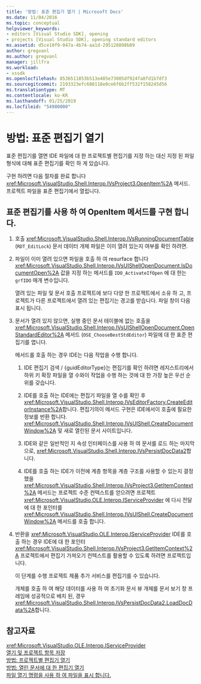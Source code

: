 ```yaml
---
title: '방법: 표준 편집기 열기 | Microsoft Docs'
ms.date: 11/04/2016
ms.topic: conceptual
helpviewer_keywords:
- editors [Visual Studio SDK], opening
- projects [Visual Studio SDK], opening standard editors
ms.assetid: d5ce10f9-047a-4b74-aa1d-295128898b89
author: gregvanl
ms.author: gregvanl
manager: jillfra
ms.workload:
- vssdk
ms.openlocfilehash: 8536511853b513e485e73005df924fa8fd1b7df3
ms.sourcegitcommit: 2193323efc608118e0ce6f6b2ff532f158245d56
ms.translationtype: MT
ms.contentlocale: ko-KR
ms.lasthandoff: 01/25/2019
ms.locfileid: "54980000"
---
```

# <a name="how-to-open-standard-editors"></a>방법: 표준 편집기 열기
표준 편집기를 열면 IDE 파일에 대 한 프로젝트별 편집기를 지정 하는 대신 지정 된 파일 형식에 대해 표준 편집기를 확인 하 게 있습니다.  
  
 구현 하려면 다음 절차를 완료 합니다 <xref:Microsoft.VisualStudio.Shell.Interop.IVsProject3.OpenItem%2A> 메서드. 프로젝트 파일을 표준 편집기에서 열립니다.  
  
## <a name="to-implement-the-openitem-method-with-a-standard-editor"></a>표준 편집기를 사용 하 여 OpenItem 메서드를 구현 합니다.  
  
1.  호출 <xref:Microsoft.VisualStudio.Shell.Interop.IVsRunningDocumentTable> (`RDT_EditLock`) 문서 데이터 개체 파일은 이미 열려 있는지 여부를 확인 하려면.  
  
2.  파일이 이미 열려 있으면 파일을 호출 하 여 resurface 합니다 <xref:Microsoft.VisualStudio.Shell.Interop.IVsUIShellOpenDocument.IsDocumentOpen%2A> 값을 지정 하는 메서드를 `IDO_ActivateIfOpen` 에 대 한는 `grfIDO` 매개 변수입니다.  
  
     열려 있는 파일 및 문서 호출 프로젝트에 보다 다양 한 프로젝트에서 소유 하 고, 프로젝트가 다른 프로젝트에서 열려 있는 편집기는 경고를 받습니다. 파일 창이 다음 표시 됩니다.  
  
3.  문서가 열려 있지 않으면, 실행 중인 문서 테이블에 없는 호출을 <xref:Microsoft.VisualStudio.Shell.Interop.IVsUIShellOpenDocument.OpenStandardEditor%2A> 메서드 (`OSE_ChooseBestStdEditor`) 파일에 대 한 표준 편집기를 엽니다.  
  
     메서드를 호출 하는 경우 IDE는 다음 작업을 수행 합니다.  
  
    1.  IDE 편집기 검색 / {guidEditorType}는 편집기를 확인 하려면 레지스트리에서 하위 키 확장 파일을 열 수와이 작업을 수행 하는 것에 대 한 가장 높은 우선 순위를 갖습니다.  
  
    2.  IDE를 호출 하는 IDE에는 편집기 파일을 열 수를 확인 후 <xref:Microsoft.VisualStudio.Shell.Interop.IVsEditorFactory.CreateEditorInstance%2A>합니다. 편집기의이 메서드 구현은 IDE에서이 호출에 필요한 정보를 반환 합니다. <xref:Microsoft.VisualStudio.Shell.Interop.IVsUIShell.CreateDocumentWindow%2A> 및 새로 열린된 문서 사이트입니다.  
  
    3.  IDE와 같은 일반적인 지 속성 인터페이스를 사용 하 여 문서를 로드 하는 마지막으로, <xref:Microsoft.VisualStudio.Shell.Interop.IVsPersistDocData2>합니다.  
  
    4.  IDE를 호출 하는 IDE가 이전에 계층 항목을 계층 구조를 사용할 수 있는지 결정 했을 <xref:Microsoft.VisualStudio.Shell.Interop.IVsProject3.GetItemContext%2A> 메서드는 프로젝트 수준 컨텍스트를 얻으려면 프로젝트 <xref:Microsoft.VisualStudio.OLE.Interop.IServiceProvider> 에 다시 전달에 대 한 포인터를 <xref:Microsoft.VisualStudio.Shell.Interop.IVsUIShell.CreateDocumentWindow%2A> 메서드를 호출 합니다.  
  
4.  반환을 <xref:Microsoft.VisualStudio.OLE.Interop.IServiceProvider> IDE를 호출 하는 경우 IDE에 대 한 포인터 <xref:Microsoft.VisualStudio.Shell.Interop.IVsProject3.GetItemContext%2A> 프로젝트에서 편집기 가져오기 컨텍스트를 활용할 수 있도록 하려면 프로젝트입니다.  
  
     이 단계를 수행 프로젝트 제품 추가 서비스를 편집기를 수 있습니다.  
  
     개체를 호출 하 여 해당 데이터를 사용 하 여 초기화 문서 뷰 개체를 문서 보기 창 프레임에 성공적으로 배치 된, 경우 <xref:Microsoft.VisualStudio.Shell.Interop.IVsPersistDocData2.LoadDocData%2A>합니다.  
  
## <a name="see-also"></a>참고자료  
 <xref:Microsoft.VisualStudio.OLE.Interop.IServiceProvider>   
 [열기 및 프로젝트 항목 저장](../extensibility/internals/opening-and-saving-project-items.md)   
 [방법: 프로젝트별 편집기 열기](../extensibility/how-to-open-project-specific-editors.md)   
 [방법: 열린 문서에 대 한 편집기 열기](../extensibility/how-to-open-editors-for-open-documents.md)   
 [파일 열기 명령을 사용 하 여 파일을 표시 합니다.](../extensibility/internals/displaying-files-by-using-the-open-file-command.md)
